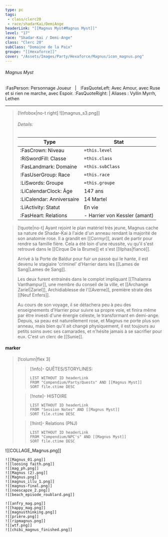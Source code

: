 ```yaml
---
type: pc
tags:
 - class/clerc20
 - race/shadarKai/DemiAnge
headerLink: "[[Magnus Myst#Magnus Myst]]"
level: "17"
race: "Shadar-Kai / Demi-Ange"
class: "Clerc 20"
subClass: "Domaine de la Paix"
groupe: "[[Hexaforce]]"
cover: "/Assets/Images/Party/Hexaforce/Magnus/icon_magnus.png"
---
```


###### Magnus Myst
:FasPerson: Personnage Joueur &nbsp; | &nbsp; :FasQuoteLeft: Avec Amour, avec Ruse et si rien ne marche, avec Espoir.  :FasQuoteRight: | Aliases : Vyllin Myrrh, Lethen
___
> [!infobox|no-t right]
> ![[magnus_s3.png]]
> ###### Details:
> | Type | Stat |
> | ---- | ---- |
> | :FasCrown: Niveau   | `=this.level` |
> | :RiSwordFill: Classe |  `=this.class`|
> | :FasLandmark: Domaine |  `=this.subClass`|
> |  :FasUserGroup: Race |  `=this.race`|
> |  :LiSwords: Groupe |  `=this.groupe`|
> |  :LiCalendarClock: Âge | 147 ans |
> |  :LiCalendar: Anniversaire | 14 Martel |
> | :LiActivity: Statut | En vie |
> | :FasHeart: Relations | - Harrier von Kessler (amant) |

> [!quote|no-t]
> Ayant rejoint le plan matériel très jeune, Magnus cache sa nature de Shadar-Kai à l'aide d'un anneau rendant la majorité de son anatomie rose. Il a grandit en [[Cormyr]], avant de partir pour rendre sa famille fière. Cela a été loin d'une réussite, vu qu'il s'est retrouvé dans le [[Cirque De la Brume]] et s'est [[Ilphas|fiancé]].
> 
> Arrivé à la Porte de Baldur pour fuir un passé qui le hante, il est devenu le stagiaire 'criminel' d'Harrier dans les [[Lames de Sang|Lames de Sang]]. 
> 
> Les deux furent entrainés dans le complot impliquant [[Thalamra Vanthampur]], une membre du conseil de la ville, et [[Archange Zariel|Zariel]], Archidiablesse de l'[[Averne]], première strate des [[Neuf Enfers]]. 
> 
> Au cours de son voyage, il se détachera peu à peu des enseignements d'Harrier pour suivre sa propre voie, et finira même par être investi d'une énergie céleste, le transformant en demi-ange. Depuis, sa peau est naturellement rose, et Magnus ne porte plus son anneau, mais bien qu'il ait changé physiquement, il est toujours au petits soins avec ses camarades, et n'hésite jamais à se sacrifier pour eux.
> C'est un clerc de [[Sunie]].
 
#### marker
> [!column|flex 3]
>> [!info]- QUÊTES/STORYLINES:
>>```dataview
>>LIST WITHOUT ID headerLink
>>FROM "Compendium/Party/Quests" AND [[Magnus Myst]]
>>SORT file.ctime DESC
>
>>[!note]- HISTOIRE
>>```dataview
>>LIST WITHOUT ID headerLink
>>FROM "Session Notes" AND [[Magnus Myst]]
>>SORT file.ctime DESC
>
>>[!hint]- Relations (PNJ)
>>```dataview
>>LIST WITHOUT ID headerLink
>>FROM "Compendium/NPC's" AND [[Magnus Myst]]
>>SORT file.ctime DESC

![[COLLAGE_Magnus.png]]
```image-layout-masonry-3
![[Magnus_01.png]]
![[loosing faith.png]]
![[mag_ph.png]]
![[Magnus (2).png]]
![[Magnus.png]]
![[magnus_illu_1.png]]
![[magnus-final.png]]
![[noescapze_2.png]]
![[beach_episode_roublard.png]]
```
```image-layout-masonry-6
![[anfry_mag.png]]
![[happy_mag.png]]
![[magnusthinking.png]]
![[prière.png]]
![[ripmagnus.png]]
![[wtf.png]]
![[chibi_magnus_finished.png]]
```